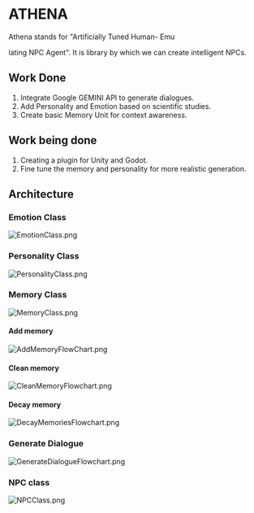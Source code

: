 # ATHENA

Athena stands for "Artificially Tuned Human-
Emu

lating NPC Agent". It is library by which we can create intelligent NPCs.

## Work Done
1. Integrate Google GEMINI API to generate dialogues.
2. Add Personality and Emotion based on scientific studies.
3. Create basic Memory Unit for context awareness.

## Work being done
1. Creating a plugin for Unity and Godot.
2. Fine tune the memory and personality for more realistic generation.


## Architecture
### Emotion Class
![EmotionClass.png](docs/EmotionClass.png)

### Personality Class
![PersonalityClass.png](docs/PersonalityClass.png)

### Memory Class
![MemoryClass.png](docs/MemoryClass.png)

#### Add memory
![AddMemoryFlowChart.png](docs/AddMemoryFlowChart.png)

#### Clean memory
![CleanMemoryFlowchart.png](docs/CleanMemoryFlowchart.png)

#### Decay memory
![DecayMemoriesFlowchart.png](docs/DecayMemoriesFlowchart.png)

### Generate Dialogue
![GenerateDialogueFlowchart.png](docs/GenerateDialogueFlowchart.png)

### NPC class
![NPCClass.png](docs/NPCClass.png)
